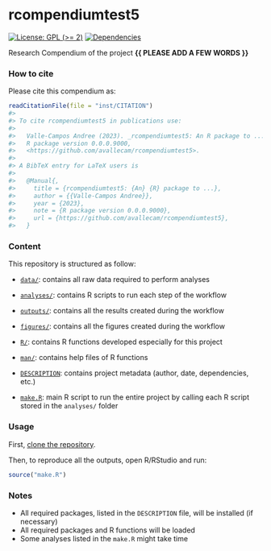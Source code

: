 
<!-- README.md is generated from README.Rmd. Please edit that file -->

# rcompendiumtest5

<!-- badges: start -->

[![License: GPL (\>=
2)](https://img.shields.io/badge/License-GPL%20%28%3E%3D%202%29-blue.svg)](https://choosealicense.com/licenses/gpl-2.0/)
[![Dependencies](https://img.shields.io/badge/dependencies-2/95-green?style=flat)](#)
<!-- badges: end -->

Research Compendium of the project **{{ PLEASE ADD A FEW WORDS }}**

### How to cite

Please cite this compendium as:

``` r
readCitationFile(file = "inst/CITATION")
#> 
#> To cite rcompendiumtest5 in publications use:
#> 
#>   Valle-Campos Andree (2023). _rcompendiumtest5: An R package to ..._.
#>   R package version 0.0.0.9000,
#>   <https://github.com/avallecam/rcompendiumtest5>.
#> 
#> A BibTeX entry for LaTeX users is
#> 
#>   @Manual{,
#>     title = {rcompendiumtest5: {An} {R} package to ...},
#>     author = {{Valle-Campos Andree}},
#>     year = {2023},
#>     note = {R package version 0.0.0.9000},
#>     url = {https://github.com/avallecam/rcompendiumtest5},
#>   }
```

### Content

This repository is structured as follow:

- [`data/`](https://github.com/avallecam/rcompendiumtest5/tree/master/data):
  contains all raw data required to perform analyses

- [`analyses/`](https://github.com/avallecam/rcompendiumtest5/tree/main/analyses/):
  contains R scripts to run each step of the workflow

- [`outputs/`](https://github.com/avallecam/rcompendiumtest5/tree/main/outputs):
  contains all the results created during the workflow

- [`figures/`](https://github.com/avallecam/rcompendiumtest5/tree/main/figures):
  contains all the figures created during the workflow

- [`R/`](https://github.com/avallecam/rcompendiumtest5/tree/main/R):
  contains R functions developed especially for this project

- [`man/`](https://github.com/avallecam/rcompendiumtest5/tree/main/man):
  contains help files of R functions

- [`DESCRIPTION`](https://github.com/avallecam/rcompendiumtest5/tree/main/DESCRIPTION):
  contains project metadata (author, date, dependencies, etc.)

- [`make.R`](https://github.com/avallecam/rcompendiumtest5/tree/main/make.R):
  main R script to run the entire project by calling each R script
  stored in the `analyses/` folder

### Usage

First, [clone the
repository](https://www.epirhandbook.com/en/version-control-and-collaboration-with-git-and-github.html?q=clone#clone-from-a-github-repository).

Then, to reproduce all the outputs, open R/RStudio and run:

``` r
source("make.R")
```

### Notes

- All required packages, listed in the `DESCRIPTION` file, will be
  installed (if necessary)
- All required packages and R functions will be loaded
- Some analyses listed in the `make.R` might take time
